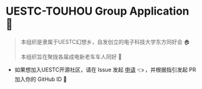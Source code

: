 # UESTC-TOUHOU Group Application 👏

> 本组织是隶属于UESTC幻想乡，自发创立的电子科技大学东方同好会 🏠
> 
> 本组织旨在聚拢各届成电新老车车人同好 🚀

- 如果想加入UESTC开源社区，请在 Issue 发起 [申请](//github.com/UESTC-TOUHOU/Community/issues) 👈 ，并根据指引发起 PR 加入你的 GitHub ID 👀


